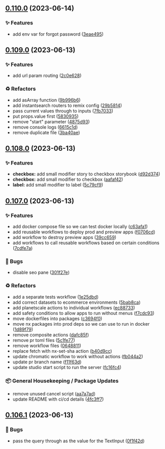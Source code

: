 ## [0.110.0](https://github.com/Open-Study-College/osc/compare/v0.109.0...v0.110.0) (2023-06-14)


### ✨ Features

* add env var for forgot password ([3eae495](https://github.com/Open-Study-College/osc/commit/3eae495e6a0a81f38bcc005283db4d69ee5529e6))

## [0.109.0](https://github.com/Open-Study-College/osc/compare/v0.108.0...v0.109.0) (2023-06-13)


### ✨ Features

* add url param routing ([2c0e628](https://github.com/Open-Study-College/osc/commit/2c0e6286cb95633f20063bb59ede33950b476241))


### ♻️ Refactors

* add asArray function ([9b996b6](https://github.com/Open-Study-College/osc/commit/9b996b6b6664658d56cc129f278263fc3e1619a6))
* add instantsearch routers to remix config ([29b5814](https://github.com/Open-Study-College/osc/commit/29b58144b5b18290b0294bd21dd2730846f7ae88))
* pass current values through to inputs ([7fb7033](https://github.com/Open-Study-College/osc/commit/7fb70334d6b5eb6a760cbf0eca31003c3d89e9f7))
* put props.value first ([5830935](https://github.com/Open-Study-College/osc/commit/5830935fa0c7366c7748955efa2fe9855242e8a9))
* remove "start" parameter ([4875d93](https://github.com/Open-Study-College/osc/commit/4875d931a90b38808215ce70eba925951f66f4d6))
* remove console logs ([6615c1d](https://github.com/Open-Study-College/osc/commit/6615c1da7e79f7ee90d094c90b9d2f1fc2afb6fd))
* remove duplicate file ([3ba40ae](https://github.com/Open-Study-College/osc/commit/3ba40aefe01c1618a4738d4a55992bb10ad31624))

## [0.108.0](https://github.com/Open-Study-College/osc/compare/v0.107.0...v0.108.0) (2023-06-13)


### ✨ Features

* **checkbox:** add small modifier story to checkbox storybook ([d92d374](https://github.com/Open-Study-College/osc/commit/d92d3743f0405b0a05c53ac5d6dba368de652ad0))
* **checkbox:** add small modifier to checkbox ([aafaf42](https://github.com/Open-Study-College/osc/commit/aafaf426bfcb7a479017d77541fad7cc0876c3a5))
* **label:** add small modifier to label ([5c79cf9](https://github.com/Open-Study-College/osc/commit/5c79cf9cf11a0c57a51f1749cefcba0338e38509))

## [0.107.0](https://github.com/Open-Study-College/osc/compare/v0.106.1...v0.107.0) (2023-06-13)


### ✨ Features

* add docker compose file so we can test docker locally ([c63afa1](https://github.com/Open-Study-College/osc/commit/c63afa13b4e6e682943cc9733da3edc547c3b4d6))
* add reusable workflows to deploy prod and preview apps ([f0706cd](https://github.com/Open-Study-College/osc/commit/f0706cda53edb5ea61da88771ab585dca28dc6d3))
* add workflow to destroy preview apps ([39cc659](https://github.com/Open-Study-College/osc/commit/39cc659b8c09fcfa5e1209e3eb1eb86f585b8cc3))
* add workflows to call reusable workflows based on certain conditions ([7cdfe7a](https://github.com/Open-Study-College/osc/commit/7cdfe7a2c8d11b8a5ec5cbfde69221fbbd419be7))


### 🐛 Bugs

* disable seo pane ([301f27e](https://github.com/Open-Study-College/osc/commit/301f27e724c5eb187deae70c11bde169c5399aec))


### ♻️ Refactors

* add a separate tests workflow ([1e25dbd](https://github.com/Open-Study-College/osc/commit/1e25dbdebec797971edcadaf4abc604ff99bcd62))
* add correct datasets to ecommerce environments ([5bab8ca](https://github.com/Open-Study-College/osc/commit/5bab8ca848bf9c811765e9e0b2fb11dcbfed544c))
* add planetscale actions to individual workflows ([ec88733](https://github.com/Open-Study-College/osc/commit/ec8873342b2c25cf0057509d5d035f68cb50db6c))
* add safety conditions to allow apps to run without menus ([f7cdc93](https://github.com/Open-Study-College/osc/commit/f7cdc9346deeb2c8e0ebab044dd34409c43766ba))
* move dockerfiles into packages ([c3694f0](https://github.com/Open-Study-College/osc/commit/c3694f0879e61d3dde4a9605621e1011907e58b9))
* move nx packages into prod deps so we can use to run in docker ([1d89f79](https://github.com/Open-Study-College/osc/commit/1d89f793bf02d47b015f07dfb4d20109cdea9adc))
* remove composite actions ([dafc85f](https://github.com/Open-Study-College/osc/commit/dafc85f23fc4fe97e243f434442389e4da1006b0))
* remove pr toml files ([5c1fe77](https://github.com/Open-Study-College/osc/commit/5c1fe7725ad562cebfb6c1ba3b67e00b1f2f5e67))
* remove workflow files ([0648811](https://github.com/Open-Study-College/osc/commit/0648811ed70498e6211ee255bd485d4bf0036bf9))
* replace fetch with nx-set-sha action ([b40d9cc](https://github.com/Open-Study-College/osc/commit/b40d9cc1100e24d71350aad52d2c843869286b29))
* update chromatic workflow to work without actions ([fb044a2](https://github.com/Open-Study-College/osc/commit/fb044a29ad51625dc933e531d0990bc328c215a5))
* update pr branch name ([f11f63d](https://github.com/Open-Study-College/osc/commit/f11f63d180b9cf7071a0257e3db606df31233656))
* update studio start script to run the server ([fc16fc4](https://github.com/Open-Study-College/osc/commit/fc16fc4931ba5f1312546ca86810903757e20fa1))


### 📦 General Housekeeping / Package Updates

* remove unused cancel script ([aa7a7ad](https://github.com/Open-Study-College/osc/commit/aa7a7ad7808d6767ad579b8cf20f8d6a69a5571d))
* update README with ci/cd details ([4fc3ff7](https://github.com/Open-Study-College/osc/commit/4fc3ff7e23a99a771504e3a4e8ffd3288e0d476e))

## [0.106.1](https://github.com/Open-Study-College/osc/compare/v0.106.0...v0.106.1) (2023-06-13)


### 🐛 Bugs

* pass the query through as the value for the TextInput ([0f1f42d](https://github.com/Open-Study-College/osc/commit/0f1f42d114eda043d67c91bfc516c0b069ee7e05))

